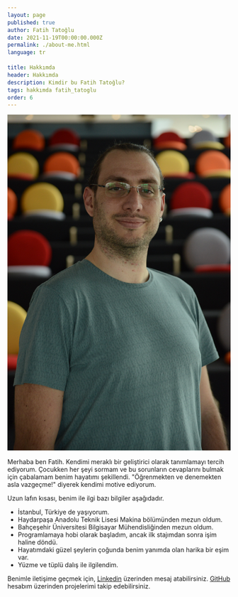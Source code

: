 ```yaml
---
layout: page
published: true
author: Fatih Tatoğlu
date: 2021-11-19T00:00:00.000Z
permalink: ./about-me.html
language: tr

title: Hakkımda
header: Hakkımda
description: Kimdir bu Fatih Tatoğlu?
tags: hakkımda fatih_tatoglu
order: 6
---
```


![Fatih Tatoğlu](../../image/fatih_tatoglu.jpg "Fatih Tatoğlu")

Merhaba ben Fatih. Kendimi meraklı bir geliştirici olarak tanımlamayı tercih ediyorum. Çocukken her şeyi sormam ve bu sorunların cevaplarını bulmak için çabalamam benim hayatımı şekillendi. "Öğrenmekten ve denemekten asla vazgeçme!" diyerek kendimi motive ediyorum.

Uzun lafın kısası, benim ile ilgi bazı bilgiler aşağıdadır.

- İstanbul, Türkiye de yaşıyorum.
- Haydarpaşa Anadolu Teknik Lisesi Makina bölümünden mezun oldum.
- Bahçeşehir Üniversitesi Bilgisayar Mühendisliğinden mezun oldum.
- Programlamaya hobi olarak başladım, ancak ilk stajımdan sonra işim haline döndü.
- Hayatımdaki güzel şeylerin çoğunda benim yanımda olan harika bir eşim var.
- Yüzme ve tüplü dalış ile ilgilendim.

Benimle iletişime geçmek için, [Linkedin](https://www.linkedin.com/in/fatihtatoglu/ "Fatih Tatoğlu | LinkedIn") üzerinden mesaj atabilirsiniz. [GitHub](https://github.com/fatihtatoglu/ "fatihtatoglu (Fatih Tatoğlu)") hesabım üzerinden projelerimi takip edebilirsiniz.

